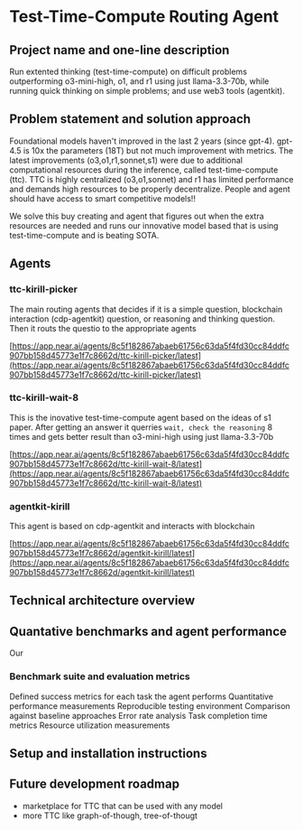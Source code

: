 # Test-Time-Compute Routing Agent

## Project name and one-line description

Run extented thinking (test-time-compute) on difficult problems outperforming o3-mini-high, o1, and r1 using just llama-3.3-70b, while running quick thinking on simple problems; and use web3 tools (agentkit).

## Problem statement and solution approach

Foundational models haven't improved in the last 2 years (since gpt-4). gpt-4.5 is 10x the parameters (18T) but not much improvement with metrics. The latest improvements (o3,o1,r1,sonnet,s1) were due to additional computational resources during the inference, called test-time-compute (ttc). TTC is highly centralized (o3,o1,sonnet) and r1 has limited performance and demands high resources to be properly decentralize. People and agent should have access to smart competitive models!!

We solve this buy creating and agent that figures out when the extra resources are needed and runs our innovative model based that is using test-time-compute and is beating SOTA.

## Agents

### ttc-kirill-picker

The main routing agents that decides if it is a simple question, blockchain interaction (cdp-agentkit) question, or reasoning and thinking question. Then it routs the questio to the appropriate agents

[https://app.near.ai/agents/8c5f182867abaeb61756c63da5f4fd30cc84ddfc907bb158d45773e1f7c8662d/ttc-kirill-picker/latest](https://app.near.ai/agents/8c5f182867abaeb61756c63da5f4fd30cc84ddfc907bb158d45773e1f7c8662d/ttc-kirill-picker/latest)

### ttc-kirill-wait-8

This is the inovative test-time-compute agent based on the ideas of s1 paper. After getting an answer it querries `wait, check the reasoning` 8 times and gets better result than o3-mini-high using just llama-3.3-70b

[https://app.near.ai/agents/8c5f182867abaeb61756c63da5f4fd30cc84ddfc907bb158d45773e1f7c8662d/ttc-kirill-wait-8/latest](https://app.near.ai/agents/8c5f182867abaeb61756c63da5f4fd30cc84ddfc907bb158d45773e1f7c8662d/ttc-kirill-wait-8/latest)

### agentkit-kirill

This agent is based on cdp-agentkit and interacts with blockchain

[https://app.near.ai/agents/8c5f182867abaeb61756c63da5f4fd30cc84ddfc907bb158d45773e1f7c8662d/agentkit-kirill/latest](https://app.near.ai/agents/8c5f182867abaeb61756c63da5f4fd30cc84ddfc907bb158d45773e1f7c8662d/agentkit-kirill/latest)

## Technical architecture overview

## Quantative benchmarks and agent performance

Our

### Benchmark suite and evaluation metrics

​Defined success metrics for each task the agent performs
​Quantitative performance measurements
​Reproducible testing environment
​Comparison against baseline approaches
​Error rate analysis
​Task completion time metrics
​Resource utilization measurements

## Setup and installation instructions

## Future development roadmap

- marketplace for TTC that can be used with any model
- more TTC like graph-of-though, tree-of-thougt
